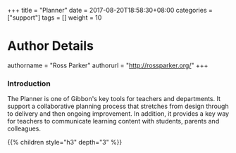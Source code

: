+++
title = "Planner"
date = 2017-08-20T18:58:30+08:00
categories = ["support"]
tags = []
weight = 10
# Author Details
authorname = "Ross Parker"
authorurl = "http://rossparker.org/"
+++

### Introduction

The Planner is one of Gibbon's key tools for teachers and departments. It support a collaborative planning process that stretches from design through to delivery and then ongoing improvement. In addition, it provides a key way for teachers to communicate learning content with students, parents and colleagues.

{{% children style="h3" depth="3" %}}


